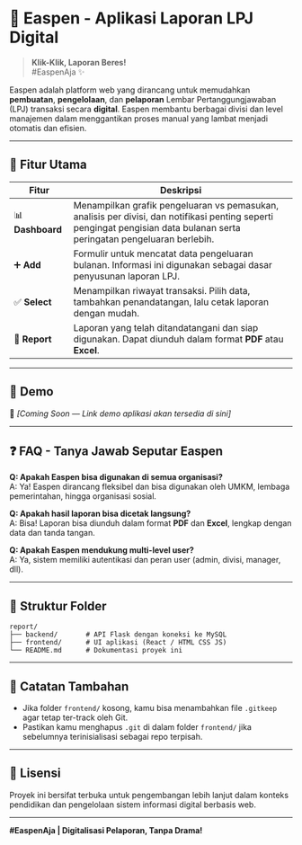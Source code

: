 # 💼 Easpen - Aplikasi Laporan LPJ Digital

> **Klik-Klik, Laporan Beres!**  
> #EaspenAja ✨

Easpen adalah platform web yang dirancang untuk memudahkan **pembuatan**, **pengelolaan**, dan **pelaporan** Lembar Pertanggungjawaban (LPJ) transaksi secara **digital**. Easpen membantu berbagai divisi dan level manajemen dalam menggantikan proses manual yang lambat menjadi otomatis dan efisien.

---

## 🚀 Fitur Utama

| Fitur | Deskripsi |
|-------|-----------|
| 📊 **Dashboard** | Menampilkan grafik pengeluaran vs pemasukan, analisis per divisi, dan notifikasi penting seperti pengingat pengisian data bulanan serta peringatan pengeluaran berlebih. |
| ➕ **Add** | Formulir untuk mencatat data pengeluaran bulanan. Informasi ini digunakan sebagai dasar penyusunan laporan LPJ. |
| ✅ **Select** | Menampilkan riwayat transaksi. Pilih data, tambahkan penandatangan, lalu cetak laporan dengan mudah. |
| 📄 **Report** | Laporan yang telah ditandatangani dan siap digunakan. Dapat diunduh dalam format **PDF** atau **Excel**. |

---

## 🎥 Demo

🚧 *[Coming Soon — Link demo aplikasi akan tersedia di sini]*

---

## ❓ FAQ - Tanya Jawab Seputar Easpen

**Q: Apakah Easpen bisa digunakan di semua organisasi?**  
A: Ya! Easpen dirancang fleksibel dan bisa digunakan oleh UMKM, lembaga pemerintahan, hingga organisasi sosial.

**Q: Apakah hasil laporan bisa dicetak langsung?**  
A: Bisa! Laporan bisa diunduh dalam format **PDF** dan **Excel**, lengkap dengan data dan tanda tangan.

**Q: Apakah Easpen mendukung multi-level user?**  
A: Ya, sistem memiliki autentikasi dan peran user (admin, divisi, manager, dll).

---

## 📁 Struktur Folder

```
report/
├── backend/       # API Flask dengan koneksi ke MySQL
├── frontend/      # UI aplikasi (React / HTML CSS JS)
└── README.md      # Dokumentasi proyek ini
```

---

## 📌 Catatan Tambahan

- Jika folder `frontend/` kosong, kamu bisa menambahkan file `.gitkeep` agar tetap ter-track oleh Git.
- Pastikan kamu menghapus `.git` di dalam folder `frontend/` jika sebelumnya terinisialisasi sebagai repo terpisah.

---

## 📃 Lisensi

Proyek ini bersifat terbuka untuk pengembangan lebih lanjut dalam konteks pendidikan dan pengelolaan sistem informasi digital berbasis web.

---

**#EaspenAja | Digitalisasi Pelaporan, Tanpa Drama!**

